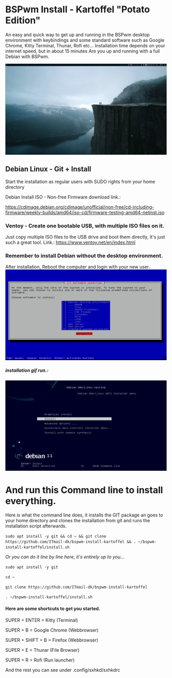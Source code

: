 # BSPwm Install - Kartoffel "Potato Edition"
An easy and quick way to get up and running in the BSPwm desktop environment with keybindings and some standard software such as Google Chrome, Kitty Terminal, Thunar, Rofi etc... Installation time depends on your internet speed, but in about 15 minutes Are you up and running with a full Debian with BSPwm.

![BSPwm Install - Kartoffel](https://github.com/ITmail-dk/bspwm-install-ma-dte/raw/main/screenshots/Desktop_2022-01-17_151851.jpg "BSPwm Install - Martin Desktop Environment")


## Debian Linux - Git + Install
Start the installation as regular users with SUDO rights from your home directory

Debian Install ISO - Non-free Firmware download link.: 

https://cdimage.debian.org/cdimage/unofficial/non-free/cd-including-firmware/weekly-builds/amd64/iso-cd/firmware-testing-amd64-netinst.iso

### Ventoy - Create one bootable USB, with multiple ISO files on it.
Just copy multiple ISO files to the USB drive and boot them directly, It's just such a great tool.
Link.: https://www.ventoy.net/en/index.html

### Remember to install Debian without the desktop environment.
After installation, Reboot the computer and login with your new user.
![Install Debian without Desktop Environment](https://github.com/ITmail-dk/bspwm-install-ma-dte/raw/main/screenshots/NO-DE_2022-01-17_145020.jpg "Debian without Desktop Environment")

##### installation gif run.:
![Setup / Install GiF](https://github.com/ITmail-dk/bspwm-install-ma-dte/raw/main/screenshots/install-gif.gif "Setup / Install")




# And run this Command line to install everything.
Here is what the command line does, it installs the GIT package an goes to your home directory and clones the installation from git and runs the installation script afterwards.

`sudo apt install -y git && cd ~ && git clone https://github.com/ITmail-dk/bspwm-install-kartoffel && . ~/bspwm-install-kartoffel/install.sh`


*Or you can do it line by line here, it's entirely up to you...*

`sudo apt install -y git`

`cd ~`

`git clone https://github.com/ITmail-dk/bspwm-install-kartoffel`

`. ~/bspwm-install-kartoffel/install.sh`


#### Here are some shortcuts to get you started.

SUPER + ENTER = Kitty (Terminal)

SUPER + B = Google Chrome (Webbrowser)

SUPER + SHIFT + B = Firefox (Webbrowser)

SUPER + E = Thunar (File Browser)

SUPER + R = Rofi (Run launcher)

And the rest you can see under .config/sxhkd/sxhkdrc